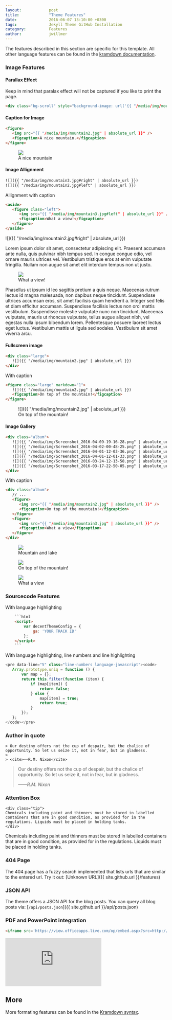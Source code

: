 ```yaml
---
layout:            post
title:             "Theme Features"
date:              2016-06-07 13:10:00 +0300
tags:              Jekyll Theme GitHub Installation 
category:          Features
author:            jwillmer
---
```

The features described in this section are specific for this template. All other language features can be found in the [kramdown documentation](http://kramdown.gettalong.org/syntax.html). 

### Image Features


#### Parallax Effect

Keep in mind that paralax effect will not be captured if you like to print the page.

```html
<div class="bg-scroll" style="background-image: url('{{ "/media/img/mountain1.jpg" | absolute_url }}')"></div>
```

<div class="bg-scroll" style="background-image: url('{{ "/media/img/mountain1.jpg" | absolute_url }}')"></div>


#### Caption for Image

```html
<figure>
   <img src="{{ "/media/img/mountain2.jpg" | absolute_url }}" />
   <figcaption>A nice mountain.</figcaption>
</figure>
```

<figure>
<img src="{{ "/media/img/mountain2.jpg" | absolute_url }}" />
<figcaption>A nice mountain</figcaption>
</figure>

#### Image Allignment

```html
![]({{ "/media/img/mountain3.jpg#right" | absolute_url }})
![]({{ "/media/img/mountain2.jpg#left" | absolute_url }})
```

Allignment with caption

```html
<aside>
   <figure class="left">
      <img src="{{ "/media/img/mountain3.jpg#left" | absolute_url }}" />
      <figcaption>What a view!</figcaption>
   </figure>
</aside>
```

![]({{ "/media/img/mountain2.jpg#right" | absolute_url }})

Lorem ipsum dolor sit amet, consectetur adipiscing elit. Praesent accumsan ante nulla, quis pulvinar nibh tempus sed. In congue congue odio, vel ornare mauris ultrices vel. Vestibulum tristique eros at enim vulputate fringilla. Nullam non augue sit amet elit interdum tempus non ut justo. 

<aside>
<figure class="left">
<img src="{{ "/media/img/mountain3.jpg" | absolute_url }}" />
<figcaption>What a view!</figcaption>
</figure>
</aside>

Phasellus ut ipsum id leo sagittis pretium a quis neque. Maecenas rutrum lectus id magna malesuada, non dapibus neque tincidunt. Suspendisse ultrices accumsan eros, sit amet facilisis quam hendrerit a. Integer sed felis et diam efficitur accumsan. Suspendisse facilisis lectus non orci mattis vestibulum. Suspendisse molestie vulputate nunc non tincidunt. Maecenas vulputate, mauris ut rhoncus vulputate, tellus augue aliquet nibh, vel egestas nulla ipsum bibendum lorem. Pellentesque posuere laoreet lectus eget luctus. Vestibulum mattis ut ligula sed sodales. Vestibulum sit amet viverra arcu.


#### Fullscreen image

```html
<div class="large">
   ![]({{ "/media/img/mountain2.jpg" | absolute_url }})
</div>
```

With caption

```html
<figure class="large" markdown="1">   
   ![]({{ "/media/img/mountain2.jpg" | absolute_url }})
   <figcaption>On top of the mountain!</figcaption>
</figure>
```

<figure class="large" markdown="1">
   ![]({{ "/media/img/mountain2.jpg" | absolute_url }})
   <figcaption>On top of the mountain!</figcaption>
</figure>

#### Image Gallery

```html
<div class="album">
   ![]({{ "/media/img/Screenshot_2016-04-09-19-16-28.png" | absolute_url }})
   ![]({{ "/media/img/Screenshot_2016-04-02-00-48-25.png" | absolute_url }})
   ![]({{ "/media/img/Screenshot_2016-04-01-12-03-36.png" | absolute_url }})
   ![]({{ "/media/img/Screenshot_2016-04-01-12-01-33.png" | absolute_url }})
   ![]({{ "/media/img/Screenshot_2016-03-24-12-13-58.png" | absolute_url }})
   ![]({{ "/media/img/Screenshot_2016-03-17-22-50-05.png" | absolute_url }})
</div>
```

With caption

```html
<div class="album">
   // ...
   <figure>
      <img src="{{ "/media/img/mountain2.jpg" | absolute_url }}" />
      <figcaption>On top of the mountain!</figcaption>
   </figure>
   <figure>
      <img src="{{ "/media/img/mountain3.jpg" | absolute_url }}" />
      <figcaption>What a view</figcaption>
   </figure>
</div>
```

<div class="album">
   <figure>
      <img src="{{ "/media/img/mountain1.jpg" | absolute_url }}" />
      <figcaption>Mountain and lake</figcaption>
   </figure>   
   <figure>
      <img src="{{ "/media/img/mountain2.jpg" | absolute_url }}" />
      <figcaption>On top of the mountain!</figcaption>
   </figure>   
   <figure>
      <img src="{{ "/media/img/mountain3.jpg" | absolute_url }}" />
      <figcaption>What a view</figcaption>
   </figure>
</div>

### Sourcecode Features

With language highlighting

```html
    ```html
    <script>
        var decentThemeConfig = {
            ga: 'YOUR TRACK ID'
        };
    </script>
    ```
```

With language highlighting, line numbers and line highlighting

```javascript
<pre data-line="5" class="line-numbers language-javascript"><code>
   Array.prototype.uniq = function () {
       var map = {};
       return this.filter(function (item) {
           if (map[item]) {
               return false;
           } else {
               map[item] = true;
               return true;
           }
       });
   };
</code></pre>
```

### Author in quote

```
> Our destiny offers not the cup of despair, but the chalice of opportunity. So let us seize it, not in fear, but in gladness.
> 
> <cite>——R.M. Nixon</cite>
```

> Our destiny offers not the cup of despair, but the chalice of opportunity. So let us seize it, not in fear, but in gladness.
> 
> <cite>——R.M. Nixon</cite>

### Attention Box

```
<div class="tip">
Chemicals including paint and thinners must be stored in labelled containers that are in good condition, as provided for in the regulations. Liquids must be placed in holding tanks.
</div>
```

<div class="tip">
Chemicals including paint and thinners must be stored in labelled containers that are in good condition, as provided for in the regulations. Liquids must be placed in holding tanks.
</div>

### 404 Page

The 404 page has a fuzzy search implemented that lists urls that are similar to the entered url. Try it out: [Unknown URL]({{ site.github.url }}/features)

### JSON API

The theme offers a JSON API for the blog posts. You can query all blog posts via: [`/api/posts.json`]({{ site.github.url }}/api/posts.json)

### PDF and PowerPoint integration

```html
<iframe src='https://view.officeapps.live.com/op/embed.aspx?src=http://img.labnol.org/di/PowerPoint.ppt' frameborder='0'></iframe>
```

<iframe src='https://view.officeapps.live.com/op/embed.aspx?src=http://img.labnol.org/di/PowerPoint.ppt' frameborder='0'></iframe>

## More

More formating features can be found in the [Kramdown syntax](http://kramdown.gettalong.org/syntax.html).